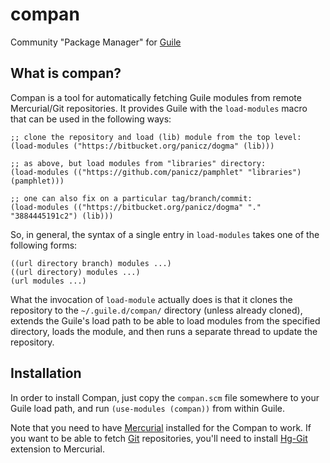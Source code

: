 # compan
Community "Package Manager" for [Guile](https://www.gnu.org/software/guile/)

## What is compan?
Compan is a tool for automatically fetching Guile modules from remote
Mercurial/Git repositories. It provides Guile with the `load-modules` macro
that can be used in the following ways:

```
;; clone the repository and load (lib) module from the top level:
(load-modules ("https://bitbucket.org/panicz/dogma" (lib)))

;; as above, but load modules from "libraries" directory:
(load-modules (("https://github.com/panicz/pamphlet" "libraries") (pamphlet)))

;; one can also fix on a particular tag/branch/commit:
(load-modules (("https://bitbucket.org/panicz/dogma" "." "3884445191c2") (lib)))
```

So, in general, the syntax of a single entry in ```load-modules``` takes
one of the following forms:

```
((url directory branch) modules ...)
((url directory) modules ...)
(url modules ...)
```

What the invocation of `load-module` actually does is that it clones
the repository to the `~/.guile.d/compan/` directory (unless already cloned),
extends the Guile's load path to be able to load modules from the specified
directory, loads the module, and then runs a separate thread to update
the repository.

## Installation

In order to install Compan, just copy the `compan.scm` file somewhere
to your Guile load path, and run `(use-modules (compan))` from within Guile.

Note that you need to have [Mercurial](https://www.mercurial-scm.org/)
installed for the Compan to work. If you want to be able to fetch
[Git](https://git-scm.com/) repositories, you'll need to install
[Hg-Git](http://hg-git.github.io/) extension to Mercurial.
